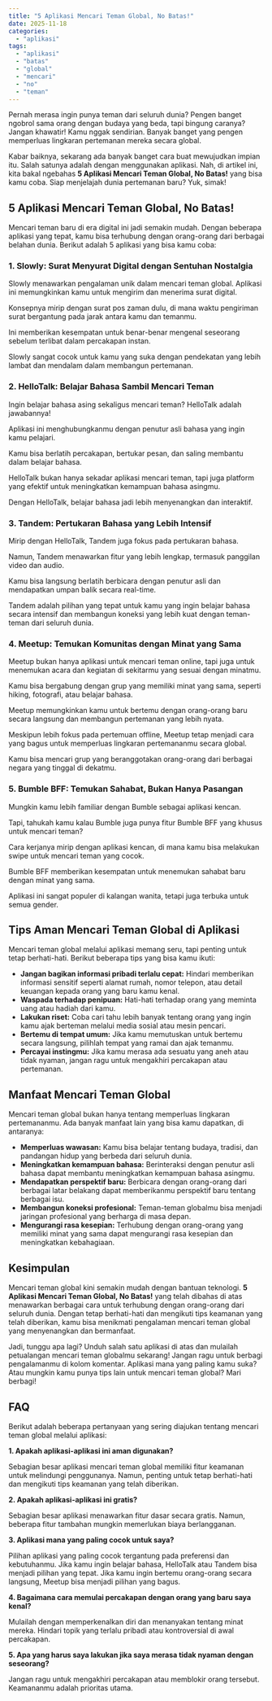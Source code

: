 ```yaml
---
title: "5 Aplikasi Mencari Teman Global, No Batas!"
date: 2025-11-18
categories: 
  - "aplikasi"
tags: 
  - "aplikasi"
  - "batas"
  - "global"
  - "mencari"
  - "no"
  - "teman"
---
```


Pernah merasa ingin punya teman dari seluruh dunia? Pengen banget ngobrol sama orang dengan budaya yang beda, tapi bingung caranya? Jangan khawatir! Kamu nggak sendirian. Banyak banget yang pengen memperluas lingkaran pertemanan mereka secara global.

Kabar baiknya, sekarang ada banyak banget cara buat mewujudkan impian itu. Salah satunya adalah dengan menggunakan aplikasi. Nah, di artikel ini, kita bakal ngebahas **5 Aplikasi Mencari Teman Global, No Batas!** yang bisa kamu coba. Siap menjelajah dunia pertemanan baru? Yuk, simak!

## 5 Aplikasi Mencari Teman Global, No Batas!

Mencari teman baru di era digital ini jadi semakin mudah. Dengan beberapa aplikasi yang tepat, kamu bisa terhubung dengan orang-orang dari berbagai belahan dunia. Berikut adalah 5 aplikasi yang bisa kamu coba:

### 1\. Slowly: Surat Menyurat Digital dengan Sentuhan Nostalgia

Slowly menawarkan pengalaman unik dalam mencari teman global. Aplikasi ini memungkinkan kamu untuk mengirim dan menerima surat digital.

Konsepnya mirip dengan surat pos zaman dulu, di mana waktu pengiriman surat bergantung pada jarak antara kamu dan temanmu.

Ini memberikan kesempatan untuk benar-benar mengenal seseorang sebelum terlibat dalam percakapan instan.

Slowly sangat cocok untuk kamu yang suka dengan pendekatan yang lebih lambat dan mendalam dalam membangun pertemanan.

### 2\. HelloTalk: Belajar Bahasa Sambil Mencari Teman

Ingin belajar bahasa asing sekaligus mencari teman? HelloTalk adalah jawabannya!

Aplikasi ini menghubungkanmu dengan penutur asli bahasa yang ingin kamu pelajari.

Kamu bisa berlatih percakapan, bertukar pesan, dan saling membantu dalam belajar bahasa.

HelloTalk bukan hanya sekadar aplikasi mencari teman, tapi juga platform yang efektif untuk meningkatkan kemampuan bahasa asingmu.

Dengan HelloTalk, belajar bahasa jadi lebih menyenangkan dan interaktif.

### 3\. Tandem: Pertukaran Bahasa yang Lebih Intensif

Mirip dengan HelloTalk, Tandem juga fokus pada pertukaran bahasa.

Namun, Tandem menawarkan fitur yang lebih lengkap, termasuk panggilan video dan audio.

Kamu bisa langsung berlatih berbicara dengan penutur asli dan mendapatkan umpan balik secara real-time.

Tandem adalah pilihan yang tepat untuk kamu yang ingin belajar bahasa secara intensif dan membangun koneksi yang lebih kuat dengan teman-teman dari seluruh dunia.

### 4\. Meetup: Temukan Komunitas dengan Minat yang Sama

Meetup bukan hanya aplikasi untuk mencari teman online, tapi juga untuk menemukan acara dan kegiatan di sekitarmu yang sesuai dengan minatmu.

Kamu bisa bergabung dengan grup yang memiliki minat yang sama, seperti hiking, fotografi, atau belajar bahasa.

Meetup memungkinkan kamu untuk bertemu dengan orang-orang baru secara langsung dan membangun pertemanan yang lebih nyata.

Meskipun lebih fokus pada pertemuan offline, Meetup tetap menjadi cara yang bagus untuk memperluas lingkaran pertemananmu secara global.

Kamu bisa mencari grup yang beranggotakan orang-orang dari berbagai negara yang tinggal di dekatmu.

### 5\. Bumble BFF: Temukan Sahabat, Bukan Hanya Pasangan

Mungkin kamu lebih familiar dengan Bumble sebagai aplikasi kencan.

Tapi, tahukah kamu kalau Bumble juga punya fitur Bumble BFF yang khusus untuk mencari teman?

Cara kerjanya mirip dengan aplikasi kencan, di mana kamu bisa melakukan swipe untuk mencari teman yang cocok.

Bumble BFF memberikan kesempatan untuk menemukan sahabat baru dengan minat yang sama.

Aplikasi ini sangat populer di kalangan wanita, tetapi juga terbuka untuk semua gender.

## Tips Aman Mencari Teman Global di Aplikasi

Mencari teman global melalui aplikasi memang seru, tapi penting untuk tetap berhati-hati. Berikut beberapa tips yang bisa kamu ikuti:

- **Jangan bagikan informasi pribadi terlalu cepat:** Hindari memberikan informasi sensitif seperti alamat rumah, nomor telepon, atau detail keuangan kepada orang yang baru kamu kenal.
- **Waspada terhadap penipuan:** Hati-hati terhadap orang yang meminta uang atau hadiah dari kamu.
- **Lakukan riset:** Coba cari tahu lebih banyak tentang orang yang ingin kamu ajak berteman melalui media sosial atau mesin pencari.
- **Bertemu di tempat umum:** Jika kamu memutuskan untuk bertemu secara langsung, pilihlah tempat yang ramai dan ajak temanmu.
- **Percayai instingmu:** Jika kamu merasa ada sesuatu yang aneh atau tidak nyaman, jangan ragu untuk mengakhiri percakapan atau pertemanan.

## Manfaat Mencari Teman Global

Mencari teman global bukan hanya tentang memperluas lingkaran pertemananmu. Ada banyak manfaat lain yang bisa kamu dapatkan, di antaranya:

- **Memperluas wawasan:** Kamu bisa belajar tentang budaya, tradisi, dan pandangan hidup yang berbeda dari seluruh dunia.
- **Meningkatkan kemampuan bahasa:** Berinteraksi dengan penutur asli bahasa dapat membantu meningkatkan kemampuan bahasa asingmu.
- **Mendapatkan perspektif baru:** Berbicara dengan orang-orang dari berbagai latar belakang dapat memberikanmu perspektif baru tentang berbagai isu.
- **Membangun koneksi profesional:** Teman-teman globalmu bisa menjadi jaringan profesional yang berharga di masa depan.
- **Mengurangi rasa kesepian:** Terhubung dengan orang-orang yang memiliki minat yang sama dapat mengurangi rasa kesepian dan meningkatkan kebahagiaan.

## Kesimpulan

Mencari teman global kini semakin mudah dengan bantuan teknologi. **5 Aplikasi Mencari Teman Global, No Batas!** yang telah dibahas di atas menawarkan berbagai cara untuk terhubung dengan orang-orang dari seluruh dunia. Dengan tetap berhati-hati dan mengikuti tips keamanan yang telah diberikan, kamu bisa menikmati pengalaman mencari teman global yang menyenangkan dan bermanfaat.

Jadi, tunggu apa lagi? Unduh salah satu aplikasi di atas dan mulailah petualangan mencari teman globalmu sekarang! Jangan ragu untuk berbagi pengalamanmu di kolom komentar. Aplikasi mana yang paling kamu suka? Atau mungkin kamu punya tips lain untuk mencari teman global? Mari berbagi!

## FAQ

Berikut adalah beberapa pertanyaan yang sering diajukan tentang mencari teman global melalui aplikasi:

**1\. Apakah aplikasi-aplikasi ini aman digunakan?**

Sebagian besar aplikasi mencari teman global memiliki fitur keamanan untuk melindungi penggunanya. Namun, penting untuk tetap berhati-hati dan mengikuti tips keamanan yang telah diberikan.

**2\. Apakah aplikasi-aplikasi ini gratis?**

Sebagian besar aplikasi menawarkan fitur dasar secara gratis. Namun, beberapa fitur tambahan mungkin memerlukan biaya berlangganan.

**3\. Aplikasi mana yang paling cocok untuk saya?**

Pilihan aplikasi yang paling cocok tergantung pada preferensi dan kebutuhanmu. Jika kamu ingin belajar bahasa, HelloTalk atau Tandem bisa menjadi pilihan yang tepat. Jika kamu ingin bertemu orang-orang secara langsung, Meetup bisa menjadi pilihan yang bagus.

**4\. Bagaimana cara memulai percakapan dengan orang yang baru saya kenal?**

Mulailah dengan memperkenalkan diri dan menanyakan tentang minat mereka. Hindari topik yang terlalu pribadi atau kontroversial di awal percakapan.

**5\. Apa yang harus saya lakukan jika saya merasa tidak nyaman dengan seseorang?**

Jangan ragu untuk mengakhiri percakapan atau memblokir orang tersebut. Keamananmu adalah prioritas utama.
